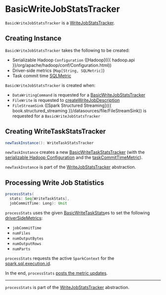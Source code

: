# BasicWriteJobStatsTracker

`BasicWriteJobStatsTracker` is a [WriteJobStatsTracker](WriteJobStatsTracker.md).

## Creating Instance

`BasicWriteJobStatsTracker` takes the following to be created:

* <span id="serializableHadoopConf"> Serializable Hadoop `Configuration` ([Hadoop]({{ hadoop.api }}/org/apache/hadoop/conf/Configuration.html))
* <span id="driverSideMetrics"> Driver-side metrics (`Map[String, SQLMetric]`)
* <span id="taskCommitTimeMetric"> Task commit time [SQLMetric](physical-operators/SQLMetric.md)

`BasicWriteJobStatsTracker` is created when:

* `DataWritingCommand` is requested for a [BasicWriteJobStatsTracker](logical-operators/DataWritingCommand.md#basicWriteJobStatsTracker)
* `FileWrite` is requested to [createWriteJobDescription](FileWrite.md#createWriteJobDescription)
* `FileStreamSink` ([Spark Structured Streaming]({{ book.structured_streaming }}/datasources/file/FileStreamSink)) is requested for a `BasicWriteJobStatsTracker`

## <span id="newTaskInstance"> Creating WriteTaskStatsTracker

```scala
newTaskInstance(): WriteTaskStatsTracker
```

`newTaskInstance` creates a new [BasicWriteTaskStatsTracker](#creating-instance) (with the [serializable Hadoop Configuration](#serializableHadoopConf) and the [taskCommitTimeMetric](#taskCommitTimeMetric)).

`newTaskInstance` is part of the [WriteJobStatsTracker](WriteJobStatsTracker.md#newTaskInstance) abstraction.

## <span id="processStats"> Processing Write Job Statistics

```scala
processStats(
  stats: Seq[WriteTaskStats],
  jobCommitTime: Long): Unit
```

`processStats` uses the given [BasicWriteTaskStats](BasicWriteTaskStats.md)es to set the following [driverSideMetrics](#driverSideMetrics):

* `jobCommitTime`
* `numFiles`
* `numOutputBytes`
* `numOutputRows`
* `numParts`

`processStats` requests the active `SparkContext` for the [spark.sql.execution.id](SQLExecution.md#EXECUTION_ID_KEY).

In the end, `processStats` [posts the metric updates](physical-operators/SQLMetric.md#postDriverMetricUpdates).

---

`processStats` is part of the [WriteJobStatsTracker](WriteJobStatsTracker.md#processStats) abstraction.
